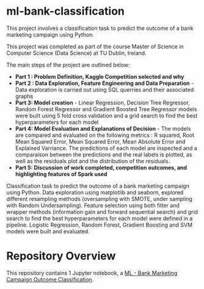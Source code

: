 # ml-bank-classification

This project involves a classification task to predict the outcome of a bank marketing campaign using Python.

This project was completed as part of the course Master of Science in Computer Science (Data Science) at TU Dublin, Ireland.

The main steps of the project are outlined below:

- **Part 1 : Problem Definition, Kaggle Competition selected and why**
- **Part 2 : Data Exploration, Feature Engineering and Data Preparation** - Data exploration is carried out using SQL querries and their associated graphs
- **Part 3:  Model creation** - Linear Regression, Decision Tree Regressor, Random Forest Regressor and Gradient Boosted Tree Regressor models were built using 5 fold cross validation and a grid search to find the best hyperparameters for each model
- **Part 4: Model Evaluation and Explanations of Decision** - The models are compared and evaluated on the following metrics : R squared, Root Mean Squared Error, Mean Squared Error, Mean Absolute Error and Explained Varriance. The predictions of each model are inspected and a comparaison between the predictions and the real labels is plotted, as well as the residuals plot and the distribution of the residuals.
- **Part 5: Discussion of work completed, competition outcomes, and highlighting features of Spark used**

Classification task to predict the outcome of a bank marketing campaign using Python. Data exploration using matplotlib and seaborn, explored different resampling methods (oversampling with SMOTE, under sampling with Random Undersampling). Feature selection using both filter and wrapper methods (information gain and forward sequential search) and grid search to find the best hyperparameters for each model were defined in a pipeline. Logistic Regression, Random Forest, Gradient Boosting and SVM models were built and evaluated.

# Repository Overview
This repository contains 1 Jupyter notebook, a [ML - Bank Marketing Campaign Outcome Classification](ML%20-%20Bank%20Marketing%20Campaign%20Outcome%20Classification.ipynb).

